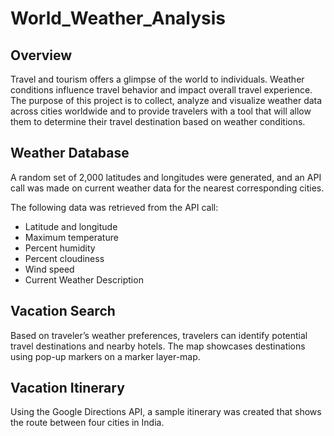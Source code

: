 # World_Weather_Analysis
## Overview
Travel and tourism offers a glimpse of the world  to individuals. Weather conditions influence travel behavior and impact overall travel experience. 
The purpose of this project is to collect, analyze and visualize weather data across cities worldwide and to provide travelers with a tool that will allow them to determine their travel destination based on weather conditions.

## Weather Database
A random set of 2,000 latitudes and longitudes were generated, and an API call was made on current weather data for the nearest corresponding cities.

The following data was retrieved from the API call:

* Latitude and longitude
* Maximum temperature
* Percent humidity
* Percent cloudiness
* Wind speed
* Current Weather Description

## Vacation Search
Based on traveler’s weather preferences, travelers can identify potential travel destinations and nearby hotels. The map showcases destinations using pop-up markers on a marker layer-map.

## Vacation Itinerary
Using the Google Directions API, a sample itinerary was created that shows the route between four cities in India.
